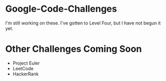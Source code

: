 # Google-Code-Challenges
I'm still working on these. I've gotten to Level Four, but I have not begun it yet.


# Other Challenges Coming Soon
- Project Euler
- LeetCode
- HackerRank
